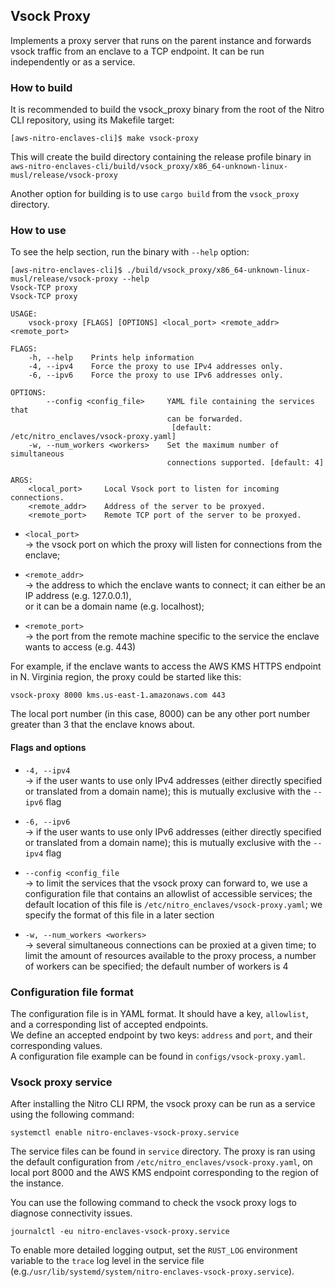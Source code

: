 ## Vsock Proxy

Implements a proxy server that runs on the parent instance and forwards vsock traffic from an enclave
to a TCP endpoint. It can be run independently or as a service.

### How to build

It is recommended to build the vsock_proxy binary from the root of the Nitro CLI
repository, using its Makefile target:

```
[aws-nitro-enclaves-cli]$ make vsock-proxy
```
This will create the build directory containing the release profile binary in
`aws-nitro-enclaves-cli/build/vsock_proxy/x86_64-unknown-linux-musl/release/vsock-proxy`

Another option for building is to use `cargo build` from the `vsock_proxy` directory.

### How to use

To see the help section, run the binary with `--help` option:
```
[aws-nitro-enclaves-cli]$ ./build/vsock_proxy/x86_64-unknown-linux-musl/release/vsock-proxy --help
Vsock-TCP proxy 
Vsock-TCP proxy

USAGE:
    vsock-proxy [FLAGS] [OPTIONS] <local_port> <remote_addr> <remote_port>

FLAGS:
    -h, --help    Prints help information
    -4, --ipv4    Force the proxy to use IPv4 addresses only.
    -6, --ipv6    Force the proxy to use IPv6 addresses only.

OPTIONS:
        --config <config_file>     YAML file containing the services that
                                   can be forwarded.
                                    [default: /etc/nitro_enclaves/vsock-proxy.yaml]
    -w, --num_workers <workers>    Set the maximum number of simultaneous
                                   connections supported. [default: 4]

ARGS:
    <local_port>     Local Vsock port to listen for incoming connections.
    <remote_addr>    Address of the server to be proxyed.
    <remote_port>    Remote TCP port of the server to be proxyed.

```

* `<local_port>`  
-> the vsock port on which the proxy will listen for connections from the enclave;

* `<remote_addr>`  
-> the address to which the enclave wants to connect; it can either be an IP address (e.g. 127.0.0.1),  
or it can be a domain name (e.g. localhost);

* `<remote_port>`  
-> the port from the remote machine specific to the service the enclave wants to access (e.g. 443)

For example, if the enclave wants to access the AWS KMS HTTPS endpoint in N. Virginia region, the proxy
could be started like this:

```
vsock-proxy 8000 kms.us-east-1.amazonaws.com 443
```
The local port number (in this case, 8000) can be any other port number greater than 3 that the enclave knows about.

#### Flags and options

* `-4, --ipv4`  
-> if the user wants to use only IPv4 addresses (either directly specified or translated
from a domain name); this is mutually exclusive with the `--ipv6` flag

* `-6, --ipv6`  
-> if the user wants to use only IPv6 addresses (either directly specified or translated
from a domain name); this is mutually exclusive with the `--ipv4` flag

* `--config <config_file`  
-> to limit the services that the vsock proxy can forward to, we use a configuration file that
contains an allowlist of accessible services; the default location of this file is `/etc/nitro_enclaves/vsock-proxy.yaml`;
we specify the format of this file in a later section

* `-w, --num_workers <workers>`  
-> several simultaneous connections can be proxied at a given time; to limit the amount of resources
available to the proxy process, a number of workers can be specified; the default number of workers
is 4

### Configuration file format

The configuration file is in YAML format. It should have a key, `allowlist`, and a corresponding list
of accepted endpoints.  
We define an accepted endpoint by two keys: `address` and `port`, and their corresponding values.  
A configuration file example can be found in `configs/vsock-proxy.yaml`.

### Vsock proxy service

After installing the Nitro CLI RPM, the vsock proxy can be run as a service using the following command:  
```
systemctl enable nitro-enclaves-vsock-proxy.service
```
The service files can be found in `service` directory. The proxy is ran using the default configuration
from `/etc/nitro_enclaves/vsock-proxy.yaml`, on local port 8000 and the AWS KMS endpoint corresponding to
the region of the instance.

You can use the following command to check the vsock proxy logs to diagnose connectivity issues.
```
journalctl -eu nitro-enclaves-vsock-proxy.service
```
To enable more detailed logging output, set the `RUST_LOG` environment variable to the `trace` log level in
the service file (e.g.`/usr/lib/systemd/system/nitro-enclaves-vsock-proxy.service`).
